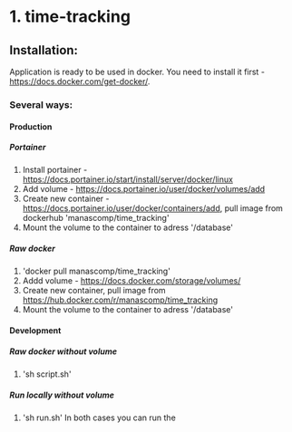 # 1. time-tracking

## Installation:

Application is ready to be used in docker.
You need to install it first - https://docs.docker.com/get-docker/.
### Several ways:
#### Production
##### Portainer
1. Install portainer - https://docs.portainer.io/start/install/server/docker/linux
2. Add volume - https://docs.portainer.io/user/docker/volumes/add
3. Create new container - https://docs.portainer.io/user/docker/containers/add, pull image from dockerhub 'manascomp/time_tracking'
4. Mount the volume to the container to adress '/database'
##### Raw docker
1. 'docker pull manascomp/time_tracking'
2. Addd volume - https://docs.docker.com/storage/volumes/
3. Create new container, pull image from https://hub.docker.com/r/manascomp/time_tracking
4. Mount the volume to the container to adress '/database'
#### Development
##### Raw docker without volume
1. 'sh script.sh'
##### Run locally without volume
1. 'sh run.sh'
In both cases you can run the 
